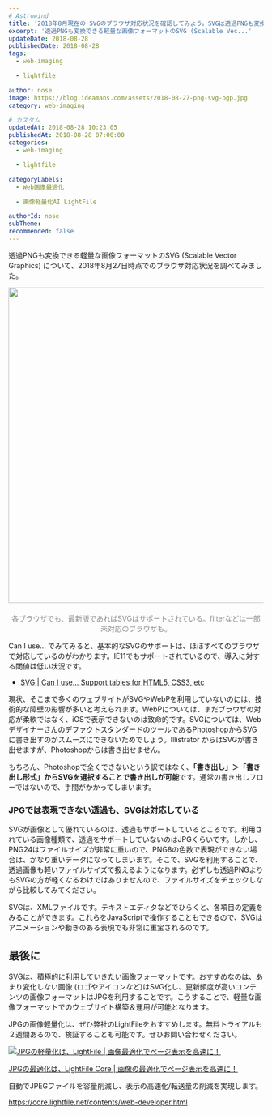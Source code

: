 ```yaml
---
# Astrowind
title: '2018年8月現在の SVGのブラウザ対応状況を確認してみよう。SVGは透過PNGも変換できる軽量画像フォーマット。'
excerpt: '透過PNGも変換できる軽量な画像フォーマットのSVG (Scalable Vec...'
updateDate: 2018-08-28
publishedDate: 2018-08-28
tags: 
  - web-imaging

  - lightfile

author: nose
image: https://blog.ideamans.com/assets/2018-08-27-png-svg-ogp.jpg
category: web-imaging

# カスタム
updatedAt: 2018-08-28 10:23:05
publishedAt: 2018-08-28 07:00:00
categories: 
  - web-imaging

  - lightfile

categoryLabels: 
  - Web画像最適化

  - 画像軽量化AI LightFile

authorId: nose
subTheme: 
recommended: false
---
```


<p>透過PNGも変換できる軽量な画像フォーマットのSVG (<span>Scalable Vector Graphics</span>) について、2018年8月27日時点でのブラウザ対応状況を調べてみました。</p>
<p><img alt="2018-08-27-svg-01.jpg" src="https://blog.ideamans.com/assets/2018-08-27-svg-01.jpg" width="1280" height="623" class="mt-image-center" style="text-align: center; display: block; margin: 0 auto 20px;"></p>
<p style="text-align: center;"><span style="color: #888888;">各ブラウザでも、最新版であればSVGはサポートされている。filterなどは一部未対応のブラウザも。</span></p>
<p>Can I use... でみてみると、基本的なSVGのサポートは、ほぼすべてのブラウザで対応しているのがわかります。IE11でもサポートされているので、導入に対する閾値は低い状況です。</p>
<ul><li><a href="https://caniuse.com/#search=svg" target="_blank"><span>SVG | Can I use... Support tables for HTML5, CSS3, etc</span></a></li></ul>
<p><span>現状、そこまで多くのウェブサイトがSVGやWebPを利用していないのには、技術的な障壁の影響が多いと考えられます。WebPについては、まだブラウザの対応が柔軟ではなく、iOSで表示できないのは致命的です。SVGについては、WebデザイナーさんのデファクトスタンダードのツールであるPhotoshopからSVGに書き出すのがスムーズにできないためでしょう。Illistrator からはSVGが書き出せますが、Photoshopからは書き出せません。</span></p>
<p><span>もちろん、Photoshopで全くできないという訳ではなく、<strong>「書き出し」＞「書き出し形式」からSVGを選択することで書き出しが可能</strong>です。通常の書き出しフローではないので、手間がかかってしまいます。</span></p>
<h3><span>JPGでは表現できない透過も、SVGは対応している</span></h3>
<p><span>SVGが画像として優れているのは、透過もサポートしているところです。利用されている画像種類で、透過をサポートしていないのはJPGくらいです。しかし、PNG24はファイルサイズが非常に重いので、PNG8の色数で表現ができない場合は、かなり重いデータになってしまいます。そこで、SVGを利用することで、透過画像も軽いファイルサイズで扱えるようになります。必ずしも透過PNGよりもSVGの方が軽くなるわけではありませんので、ファイルサイズをチェックしながら比較してみてください。</span></p>
<p><span>SVGは、XMLファイルです。テキストエディタなどでひらくと、各項目の定義をみることができます。これらをJavaScriptで操作することもできるので、SVGはアニメーションや動きのある表現でも非常に重宝されるのです。</span></p>
<h2><span>最後に</span></h2>
<p><span>SVGは、積極的に利用していきたい画像フォーマットです。おすすめなのは、あまり変化しない画像 (ロゴやアイコンなど)はSVG化し、更新頻度が高いコンテンツの画像フォーマットはJPGを利用することです。こうすることで、軽量な画像フォーマットでのウェブサイト構築＆運用が可能となります。</span></p>
<p><span>JPGの画像軽量化は、ぜひ弊社のLightFileをおすすめします。無料トライアルも２週間あるので、検証することも可能です。ぜひお問い合わせください。</span></p>
<div class="serviceBox">
<div class="serviceImage"><a href="https://core.lightfile.net/contents/web-developer.html" target="_blank"><img src="https://blog.ideamans.com/assets/service-lfc.jpg" alt="JPGの軽量化は、LightFile | 画像最適化でページ表示を高速に！"></a></div>
<div class="serviceText">
<p class="serviceTitle"><a href="https://core.lightfile.net/contents/web-developer.html" target="_blank">JPGの最適化は、LightFile Core | 画像の最適化でページ表示を高速に！</a></p>
<p class="serviceDesc">自動でJPEGファイルを容量削減し、表示の高速化/転送量の削減を実現します。</p>
<p class="serviceLink"><a href="https://core.lightfile.net/contents/web-developer.html" target="_blank">https://core.lightfile.net/contents/web-developer.html</a></p>
</div>
</div>
<p> </p>
